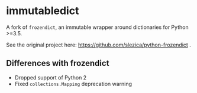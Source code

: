 # immutabledict

A fork of ``frozendict``, an immutable wrapper around dictionaries for Python >=3.5.

See the original project here: https://github.com/slezica/python-frozendict .

## Differences with frozendict

- Dropped support of Python 2
- Fixed `collections.Mapping` deprecation warning
